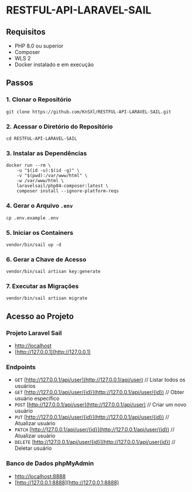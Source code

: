 # RESTFUL-API-LARAVEL-SAIL

## Requisitos
- PHP 8.0 ou superior
- Composer
- WLS 2
- Docker instalado e em execução

## Passos

### 1. Clonar o Repositório
```
git clone https://github.com/KnSXl/RESTFUL-API-LARAVEL-SAIL.git
```

### 2. Acessar o Diretório do Repositório
```
cd RESTFUL-API-LARAVEL-SAIL
```

### 3. Instalar as Dependências
```
docker run --rm \
    -u "$(id -u):$(id -g)" \
    -v "$(pwd):/var/www/html" \
    -w /var/www/html \
    laravelsail/php84-composer:latest \
    composer install --ignore-platform-reqs
```

### 4. Gerar o Arquivo `.env`
```
cp .env.example .env
```

### 5. Iniciar os Containers
```
vendor/bin/sail up -d
```

### 6. Gerar a Chave de Acesso
```
vendor/bin/sail artisan key:generate
```

### 7. Executar as Migrações
```
vendor/bin/sail artisan migrate
```

## Acesso ao Projeto

### Projeto Laravel Sail
- [http://localhost](http://localhost)
- [http://127.0.0.1](http://127.0.0.1)

### Endpoints

- `GET` [http://127.0.0.1/api/user](http://127.0.0.1/api/user) // Listar todos os usuários
- `GET` [http://127.0.0.1/api/user/{id}](http://127.0.0.1/api/user/{id}) // Obter usuário específico
- `POST` [http://127.0.0.1/api/user](http://127.0.0.1/api/user) // Criar um novo usuário
- `PUT` [http://127.0.0.1/api/user/{id}](http://127.0.0.1/api/user/{id}) // Atualizar usuário
- `PATCH` [http://127.0.0.1/api/user/{id}](http://127.0.0.1/api/user/{id}) // Atualizar usuário
- `DELETE` [http://127.0.0.1/api/user/{id}](http://127.0.0.1/api/user{id}) // Deletar usuário

### Banco de Dados phpMyAdmin
- [http://localhost:8888](http://localhost:8888)
- [http://127.0.0.1:8888](http://127.0.0.1:8888)